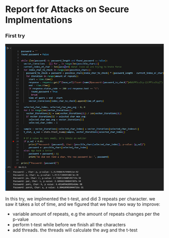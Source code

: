 # Report for Attacks on Secure Implmentations
### First try
![alt text](image.png)

In this try, we implmented the t-test, and did 3 repeats per character. we saw it takes a lot of time, and we figured that we have two way to improve:
- variable amount of repeats, e.g the amount of repeats changes per the p-value
- perform t-test while before we finish all the characters
- add threads. the threads will calculate the avg and the t-test

